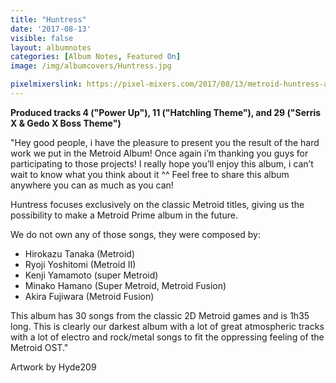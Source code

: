 ```yaml
---
title: "Huntress"
date: '2017-08-13'
visible: false
layout: albumnotes
categories: [Album Notes, Featured On]
image: /img/albumcovers/Huntress.jpg

pixelmixerslink: https://pixel-mixers.com/2017/08/13/metroid-huntress-album/
---
```

**Produced tracks 4 ("Power Up"), 11 ("Hatchling Theme"), and 29 ("Serris X & Gedo X Boss Theme")**

"Hey good people, i have the pleasure to present you the result of the hard work we put in the Metroid Album! Once again i’m thanking you guys for participating to those projects! I really hope you’ll enjoy this album, i can’t wait to know what you think about it ^^
Feel free to share this album anywhere you can as much as you can!

Huntress focuses exclusively on the classic Metroid titles, giving us the possibility to make a Metroid Prime album in the future.

We do not own any of those songs, they were composed by:
* Hirokazu Tanaka (Metroid)
* Ryoji Yoshitomi (Metroid II)
* Kenji Yamamoto (super Metroid)
* Minako Hamano (Super Metroid, Metroid Fusion)
* Akira Fujiwara (Metroid Fusion)

This album has 30 songs from the classic 2D Metroid games and is 1h35 long.
This is clearly our darkest album with a lot of great atmospheric tracks with a lot of electro and rock/metal songs to fit the oppressing feeling of the Metroid OST."

Artwork by Hyde209
